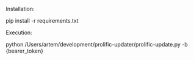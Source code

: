 Installation:

 pip install -r requirements.txt 


Execution:

 python /Users/artem/development/prolific-updater/prolific-update.py -b {bearer_token}
